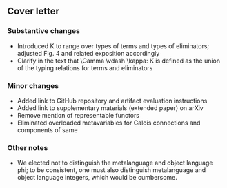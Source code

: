 ## Cover letter

### Substantive changes

- Introduced K to range over types of terms and types of eliminators; adjusted Fig. 4 and related exposition accordingly
- Clarify in the text that \Gamma \vdash \kappa: K is defined as the union of the typing relations for terms and eliminators

### Minor changes

- Added link to GitHub repository and artifact evaluation instructions
- Added link to supplementary materials (extended paper) on arXiv
- Remove mention of representable functors
- Eliminated overloaded metavariables for Galois connections and components of same

### Other notes

- We elected not to distinguish the metalanguage and object language phi; to be consistent, one must also distinguish metalanguage and object language integers, which would be cumbersome.
